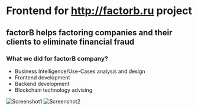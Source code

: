 # Frontend for http://factorb.ru project
## factorB helps factoring companies and their clients to eliminate financial fraud

### What we did for factorB company?
* Business Intelligence/Use-Cases analysis and design
* Frontend development
* Backend development
* Blockchain technology advising

![Screenshot1](https://i.imgsafe.org/67648b9e26.png)
![Screenshot2](https://i.imgsafe.org/6764900c39.png)
